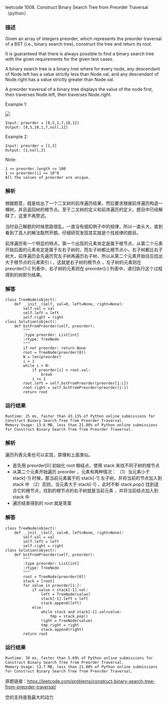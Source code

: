 leetcode 1008. Construct Binary Search Tree from Preorder Traversal （python）

### 描述


Given an array of integers preorder, which represents the preorder traversal of a BST (i.e., binary search tree), construct the tree and return its root.

It is guaranteed that there is always possible to find a binary search tree with the given requirements for the given test cases.

A binary search tree is a binary tree where for every node, any descendant of Node.left has a value strictly less than Node.val, and any descendant of Node.right has a value strictly greater than Node.val.

A preorder traversal of a binary tree displays the value of the node first, then traverses Node.left, then traverses Node.right.

 


Example 1:

![](https://assets.leetcode.com/uploads/2019/03/06/1266.png)

	Input: preorder = [8,5,1,7,10,12]
	Output: [8,5,10,1,7,null,12]

	
Example 2:

	Input: preorder = [1,3]
	Output: [1,null,3]




Note:

	1 <= preorder.length <= 100
	1 <= preorder[i] <= 10^8
	All the values of preorder are unique.


### 解析

根据题意，就是给出了一个二叉树的前序遍历结果，然后要求根据前序遍历构造一棵树，并且返回树的根节点。至于二叉树的定义和前序遍历的定义，题目中已经解释了，这里不再赘述。

当时自己解题的时候思路很乱，一直没有细扣例子中的规律，所以一直头大，直到看到了高人的解法豁然开朗。仔细研究发现其实就是个找规律的题目。


前序遍历有一个明显的特点，第一个出现的元素肯定是属于根节点，从第二个元素开始后面的元素肯定是属于左右子树的，而左子树都比根节点小，右子树都比右子树大，前序遍历会先遍历完左子树再遍历右子树，所以从第二个元素开始往后找出大于根节点的元素索引 i ，这就是右子树的根节点 ，左子树的元素则在 preorder[1:i] 列表中，右子树的元素则在 preorder[i:] 列表中，递归执行这个过程得到的树即为结果。


### 解答
				

	class TreeNode(object):
	    def __init__(self, val=0, left=None, right=None):
	        self.val = val
	        self.left = left
	        self.right = right
	class Solution(object):
	    def bstFromPreorder(self, preorder):
	        """
	        :type preorder: List[int]
	        :rtype: TreeNode
	        """
	        if not preorder: return None
	        root = TreeNode(preorder[0])
	        N = len(preorder)
	        i = 1
	        while i < N:
	            if preorder[i] > root.val:
	                break
	            i += 1
	        root.left = self.bstFromPreorder(preorder[1:i])
	        root.right = self.bstFromPreorder(preorder[i:])
	        return root
            	      
			
### 运行结果

	Runtime: 25 ms, faster than 43.13% of Python online submissions for Construct Binary Search Tree from Preorder Traversal.
	Memory Usage: 13.6 MB, less than 21.80% of Python online submissions for Construct Binary Search Tree from Preorder Traversal.

### 解析

遍历列表元素也可以实现，原理和上面类似。

* 首先用 preorder[0] 初始化 root 根结点，使用 stack 来找不同子树的根节点
* 从第二个元素开始遍历 preorder ，元素有两种情况：
（1）当元素小于 stack[-1] 时候，那当前元素属于的 stack[-1]  左子树，并将当前的节点加入到 stack 中
（2）否则，当元素大于 stack[-1] ，此时不断 stack.pop() 找到适合它的根节点，找到的根节点的右子树就是当前元素 ，并将当前结点加入到 stack 中
* 遍历结束得到的 root 就是答案

### 解答

	class TreeNode(object):
	    def __init__(self, val=0, left=None, right=None):
	        self.val = val
	        self.left = left
	        self.right = right
	class Solution(object):
	    def bstFromPreorder(self, preorder):
	        """
	        :type preorder: List[int]
	        :rtype: TreeNode
	        """
	        root = TreeNode(preorder[0])
	        stack = [root]
	        for value in preorder[1:]:
	            if value < stack[-1].val:
	                left = TreeNode(value)
	                stack[-1].left = left
	                stack.append(left)
	            else:
	                while stack and stack[-1].val<value:
	                    tmp = stack.pop()
	                right = TreeNode(value)
	                tmp.right = right
	                stack.append(right)
	        return root

### 运行结果

	Runtime: 39 ms, faster than 5.69% of Python online submissions for Construct Binary Search Tree from Preorder Traversal.
	Memory Usage: 13.7 MB, less than 21.80% of Python online submissions for Construct Binary Search Tree from Preorder Traversal.

原题链接：https://leetcode.com/problems/construct-binary-search-tree-from-preorder-traversal/



您的支持是我最大的动力
